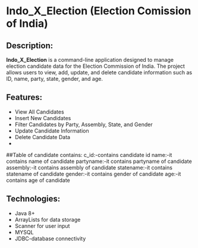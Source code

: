 # Indo_X_Election (Election Comission of India)

## Description:
**Indo_X_Election** is a command-line application designed to manage election candidate data for the Election Commission of India. 
The project allows users to view, add, update, and delete candidate information such as ID, name, party, state, gender, and age.

## Features:
- View All Candidates
- Insert New Candidates
- Filter Candidates by Party, Assembly, State, and Gender
- Update Candidate Information
- Delete Candidate Data
- 
##Table of candidate contains:
    c_id:-contains candidate id
    name:-it contains name of candidate
    partyname:-it contains partyname of candidate
    assembly:-it contains assembly of candidate
    statename:-it contains statename of candidate
    gender:-it contains gender of candidate
    age:-it contains age of candidate

## Technologies:
- Java 8+
- ArrayLists for data storage
- Scanner for user input
- MYSQL
- JDBC-database connectivity


